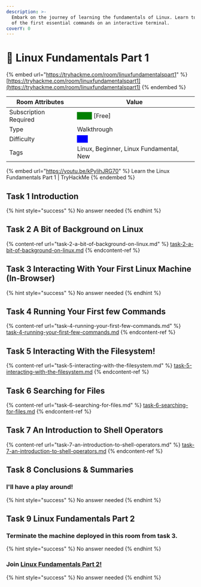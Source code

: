 ```yaml
---
description: >-
  Embark on the journey of learning the fundamentals of Linux. Learn to run some
  of the first essential commands on an interactive terminal.
coverY: 0
---
```


# 🐧 Linux Fundamentals Part 1

{% embed url="https://tryhackme.com/room/linuxfundamentalspart1" %}
[https://tryhackme.com/room/linuxfundamentalspart1](https://tryhackme.com/room/linuxfundamentalspart1)
{% endembed %}

| Room Attributes       | Value                                                                   |
| --------------------- | ----------------------------------------------------------------------- |
| Subscription Required |  <mark style="color:green;background-color:green;">False</mark> \[Free] |
| Type                  | Walkthrough                                                             |
| Difficulty            |  <mark style="color:blue;background-color:blue;">Info</mark>            |
| Tags                  | Linux, Beginner, Linux Fundamental, New                                 |

{% embed url="https://youtu.be/kPylihJRG70" %}
Learn the Linux Fundamentals Part 1 | TryHackMe
{% endembed %}

## Task 1 Introduction

{% hint style="success" %}
No answer needed
{% endhint %}

## Task 2 A Bit of Background on Linux

{% content-ref url="task-2-a-bit-of-background-on-linux.md" %}
[task-2-a-bit-of-background-on-linux.md](task-2-a-bit-of-background-on-linux.md)
{% endcontent-ref %}

## Task 3 Interacting With Your First Linux Machine (In-Browser)

{% hint style="success" %}
No answer needed
{% endhint %}

## Task 4 Running Your First few Commands

{% content-ref url="task-4-running-your-first-few-commands.md" %}
[task-4-running-your-first-few-commands.md](task-4-running-your-first-few-commands.md)
{% endcontent-ref %}

## Task 5 Interacting With the Filesystem!

{% content-ref url="task-5-interacting-with-the-filesystem.md" %}
[task-5-interacting-with-the-filesystem.md](task-5-interacting-with-the-filesystem.md)
{% endcontent-ref %}

## Task 6 Searching for Files

{% content-ref url="task-6-searching-for-files.md" %}
[task-6-searching-for-files.md](task-6-searching-for-files.md)
{% endcontent-ref %}

## Task 7 An Introduction to Shell Operators

{% content-ref url="task-7-an-introduction-to-shell-operators.md" %}
[task-7-an-introduction-to-shell-operators.md](task-7-an-introduction-to-shell-operators.md)
{% endcontent-ref %}

## Task 8 Conclusions & Summaries

### I'll have a play around!

{% hint style="success" %}
No answer needed
{% endhint %}

## Task 9 Linux Fundamentals Part 2

### Terminate the machine deployed in this room from task 3.&#x20;

{% hint style="success" %}
No answer needed
{% endhint %}

### Join [Linux Fundamentals Part 2!](https://tryhackme.com/jr/linuxfundamentalspart2)

{% hint style="success" %}
No answer needed
{% endhint %}

